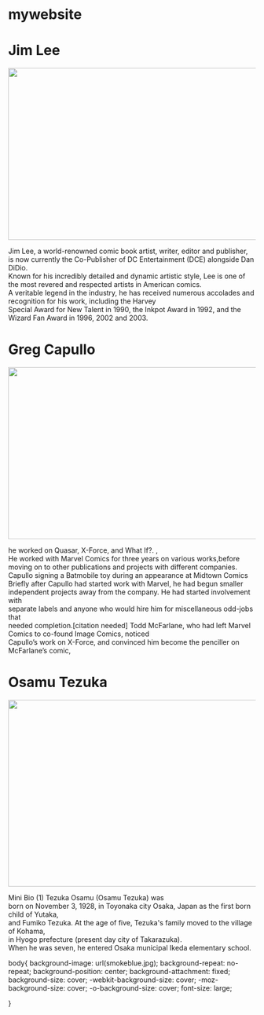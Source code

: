 # mywebsite
<doctype html>
<html>
<head>
    <link rel="stylesheet" href="stylesheet.css">
    <script scr="script.js"></script>
<title> my webpage </title>
</head>
<body>
<h1>Jim Lee</H1>

<img src="https://static3.srcdn.com/wordpress/wp-content/uploads/2021/05/Jim-Lee-DC-Comics.jpg"  width="600"  height="350"/>

 <p>Jim Lee, a world-renowned comic book artist, writer, editor and publisher,<br>
     is now currently the Co-Publisher of DC Entertainment (DCE) alongside Dan DiDio.<br>
Known for his incredibly detailed and dynamic artistic style, Lee is one of the most revered and respected artists in American comics.<br>
 A veritable legend in the industry, he has received numerous accolades and recognition for his work, including the Harvey<br>
  Special Award for New Talent in 1990, the Inkpot Award in 1992, and the Wizard Fan Award in 1996, 2002 and 2003.</p> 



<h1> Greg Capullo </h1>

<img src="https://th.bing.com/th/id/R2393bad52d6127fd9755177896a46238?rik=37ZCcPL59pzSiA&riu=http%3a%2f%2fwww.popculthq.com%2fwp-content%2fuploads%2f2017%2f05%2fGreg-Capullo.jpg&ehk=Q7Gk8wyWU1UaecmxvOZJS6lwHINtmd8N7FaAajipmDs%3d&risl=&pid=ImgRaw"  width="600"  height="350"/>

<p> he worked on Quasar, X-Force, and What If?. 
,<br>He worked with Marvel Comics for three years on various works,before<br>
moving on to other publications and projects with different companies.<br>
Capullo signing a Batmobile toy during an appearance at Midtown Comics
<br>Briefly after Capullo had started work with Marvel, he had begun smaller <br>
independent projects away from the company. He had started involvement with <br>
separate labels and anyone who would hire him for miscellaneous odd-jobs that<br>
 needed completion.[citation needed]
Todd McFarlane, who had left Marvel Comics to co-found Image Comics, noticed <br>
Capullo’s work on X-Force, and convinced him become the penciller on McFarlane’s comic, 
</p>

<h1> Osamu Tezuka </h1>

<img src="https://th.bing.com/th/id/R509eb3b77ca4e1fd0c964a72a0ba1781?rik=4WL1gr4%2bQh0Wlw&pid=ImgRaw"  width="600"  height="380"/>

<p>Mini Bio (1) Tezuka Osamu (Osamu Tezuka) was<br>
     born on November 3, 1928, in Toyonaka city Osaka, Japan as the first born child of Yutaka,<br>
 and Fumiko Tezuka. At the age of five, Tezuka's family moved to the village of Kohama,<br>
  in Hyogo prefecture (present day city of Takarazuka). <br>
  When he was seven, he entered Osaka municipal Ikeda elementary school.</p>
</body>
</html>
  
  
  
  body{
 background-image: url(smokeblue.jpg);
 background-repeat: no-repeat;
            background-position: center;
            background-attachment: fixed;
            background-size: cover;
            -webkit-background-size: cover;
            -moz-background-size: cover;
            -o-background-size: cover;
            font-size: large;
        
            
}


  
